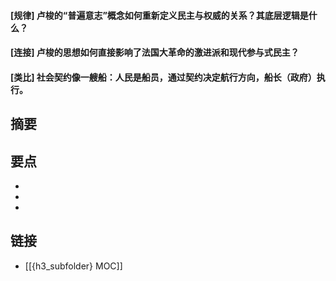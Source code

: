 #### [规律] 卢梭的“普遍意志”概念如何重新定义民主与权威的关系？其底层逻辑是什么？


#### [连接] 卢梭的思想如何直接影响了法国大革命的激进派和现代参与式民主？


#### [类比] 社会契约像一艘船：人民是船员，通过契约决定航行方向，船长（政府）执行。


## 摘要


## 要点

- 
- 
- 

## 链接

- [[{h3_subfolder} MOC]]
